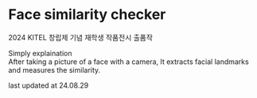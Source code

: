# Face similarity checker

2024 KITEL 창립제 기념 재학생 작품전시 출품작

Simply explaination  
After taking a picture of a face with a camera, It extracts facial landmarks and measures the similarity.

last updated at 24.08.29